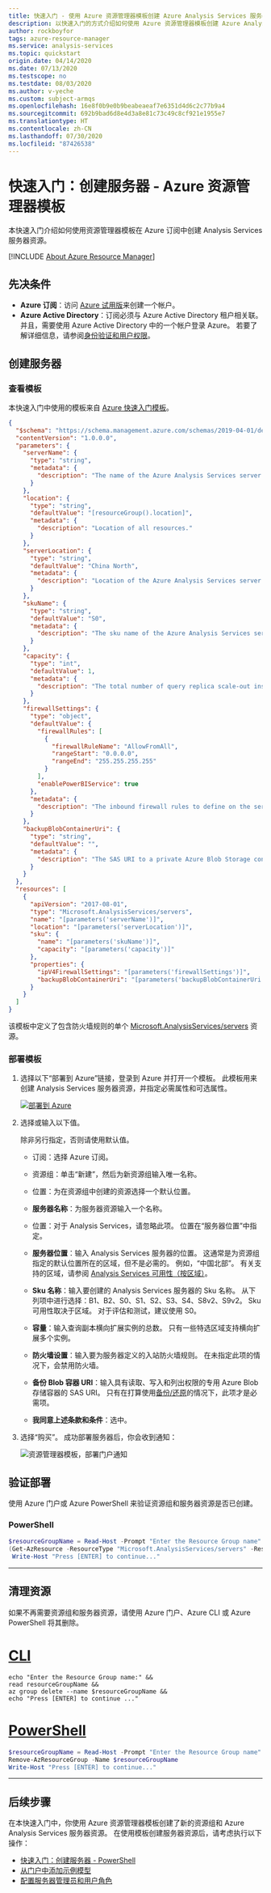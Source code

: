```yaml
---
title: 快速入门 - 使用 Azure 资源管理器模板创建 Azure Analysis Services 服务器资源
description: 以快速入门的方式介绍如何使用 Azure 资源管理器模板创建 Azure Analysis Services 服务器资源。
author: rockboyfor
tags: azure-resource-manager
ms.service: analysis-services
ms.topic: quickstart
origin.date: 04/14/2020
ms.date: 07/13/2020
ms.testscope: no
ms.testdate: 08/03/2020
ms.author: v-yeche
ms.custom: subject-armqs
ms.openlocfilehash: 16e8f0b9e0b9beabeaeaf7e6351d4d6c2c77b9a4
ms.sourcegitcommit: 692b9bad6d8e4d3a8e81c73c49c8cf921e1955e7
ms.translationtype: HT
ms.contentlocale: zh-CN
ms.lasthandoff: 07/30/2020
ms.locfileid: "87426538"
---
```

<!--Verified successfully-->
# <a name="quickstart-create-a-server---azure-resource-manager-template"></a>快速入门：创建服务器 - Azure 资源管理器模板

本快速入门介绍如何使用资源管理器模板在 Azure 订阅中创建 Analysis Services 服务器资源。

[!INCLUDE [About Azure Resource Manager](../../includes/resource-manager-quickstart-introduction.md)]

## <a name="prerequisites"></a>先决条件

* **Azure 订阅**：访问 [Azure 试用版](https://www.azure.cn/pricing/1rmb-trial-full)来创建一个帐户。
* **Azure Active Directory**：订阅必须与 Azure Active Directory 租户相关联。 并且，需要使用 Azure Active Directory 中的一个帐户登录 Azure。 若要了解详细信息，请参阅[身份验证和用户权限](analysis-services-manage-users.md)。

## <a name="create-a-server"></a>创建服务器

### <a name="review-the-template"></a>查看模板

本快速入门中使用的模板来自 [Azure 快速入门模板](https://github.com/Azure/azure-quickstart-templates/tree/master/101-analysis-services-create/)。

```json
{
  "$schema": "https://schema.management.azure.com/schemas/2019-04-01/deploymentTemplate.json#",
  "contentVersion": "1.0.0.0",
  "parameters": {
    "serverName": {
      "type": "string",
      "metadata": {
        "description": "The name of the Azure Analysis Services server to create. Server name must begin with a letter, be lowercase alphanumeric, and between 3 and 63 characters in length. Server name must be unique per region."
      }
    },
    "location": {
      "type": "string",
      "defaultValue": "[resourceGroup().location]",
      "metadata": {
        "description": "Location of all resources."
      }
    },
    "serverLocation": {
      "type": "string",
      "defaultValue": "China North",
      "metadata": {
        "description": "Location of the Azure Analysis Services server. For supported regions, see https://docs.azure.cn/analysis-services/analysis-services-overview#availability-by-region"
      }
    },
    "skuName": {
      "type": "string",
      "defaultValue": "S0",
      "metadata": {
        "description": "The sku name of the Azure Analysis Services server to create. Choose from: B1, B2, D1, S0, S1, S2, S3, S4, S8, S9. Some skus are region specific. See https://docs.azure.cn/analysis-services/analysis-services-overview#availability-by-region"
      }
    },
    "capacity": {
      "type": "int",
      "defaultValue": 1,
      "metadata": {
        "description": "The total number of query replica scale-out instances. Scale-out of more than one instance is supported on selected regions only. See https://docs.azure.cn/analysis-services/analysis-services-overview#availability-by-region"
      }
    },
    "firewallSettings": {
      "type": "object",
      "defaultValue": {
        "firewallRules": [
          {
            "firewallRuleName": "AllowFromAll",
            "rangeStart": "0.0.0.0",
            "rangeEnd": "255.255.255.255"
          }
        ],
        "enablePowerBIService": true
      },
      "metadata": {
        "description": "The inbound firewall rules to define on the server. If not specified, firewall is disabled."
      }
    },
    "backupBlobContainerUri": {
      "type": "string",
      "defaultValue": "",
      "metadata": {
        "description": "The SAS URI to a private Azure Blob Storage container with read, write and list permissions. Required only if you intend to use the backup/restore functionality. See https://docs.azure.cn/analysis-services/analysis-services-backup"
      }
    }
  },
  "resources": [
    {
      "apiVersion": "2017-08-01",
      "type": "Microsoft.AnalysisServices/servers",
      "name": "[parameters('serverName')]",
      "location": "[parameters('serverLocation')]",
      "sku": {
        "name": "[parameters('skuName')]",
        "capacity": "[parameters('capacity')]"
      },
      "properties": {
        "ipV4FirewallSettings": "[parameters('firewallSettings')]",
        "backupBlobContainerUri": "[parameters('backupBlobContainerUri')]"
      }
    }
  ]
}
```

该模板中定义了包含防火墙规则的单个 [Microsoft.AnalysisServices/servers](https://docs.microsoft.com/azure/templates/microsoft.analysisservices/2017-08-01/servers) 资源。 

### <a name="deploy-the-template"></a>部署模板

1. 选择以下“部署到 Azure”链接，登录到 Azure 并打开一个模板。 此模板用来创建 Analysis Services 服务器资源，并指定必需属性和可选属性。

    [![部署到 Azure](../media/template-deployments/deploy-to-azure.svg)](https://portal.azure.cn/#create/Microsoft.Template/uri/https%3A%2F%2Fraw.githubusercontent.com%2FAzure%2Fazure-quickstart-templates%2Fmaster%2F101-analysis-services-create%2Fazuredeploy.json)

2. 选择或输入以下值。

    除非另行指定，否则请使用默认值。

    * 订阅：选择 Azure 订阅。
    * 资源组：单击“新建”，然后为新资源组输入唯一名称。
    * 位置：为在资源组中创建的资源选择一个默认位置。
    * **服务器名称**：为服务器资源输入一个名称。 
    * 位置：对于 Analysis Services，请忽略此项。 位置在“服务器位置”中指定。
    * **服务器位置**：输入 Analysis Services 服务器的位置。 这通常是为资源组指定的默认位置所在的区域，但不是必需的。 例如，“中国北部”。 有关支持的区域，请参阅 [Analysis Services 可用性（按区域）](analysis-services-overview.md#availability-by-region)。
    * **Sku 名称**：输入要创建的 Analysis Services 服务器的 Sku 名称。 从下列项中进行选择：B1、B2、S0、S1、S2、S3、S4、S8v2、S9v2。 Sku 可用性取决于区域。 对于评估和测试，建议使用 S0。
        
        <!--Not Available on or D1 -->
        <!--Not Available on D1 sku-->
        
    * **容量**：输入查询副本横向扩展实例的总数。 只有一些特选区域支持横向扩展多个实例。
    * **防火墙设置**：输入要为服务器定义的入站防火墙规则。 在未指定此项的情况下，会禁用防火墙。
    * **备份 Blob 容器 URI**：输入具有读取、写入和列出权限的专用 Azure Blob 存储容器的 SAS URI。 只有在打算使用[备份/还原](analysis-services-backup.md)的情况下，此项才是必需项。
    * **我同意上述条款和条件**：选中。

3. 选择“购买”。 成功部署服务器后，你会收到通知：

    ![资源管理器模板，部署门户通知](./media/analysis-services-create-template/notification.png)

## <a name="validate-the-deployment"></a>验证部署

使用 Azure 门户或 Azure PowerShell 来验证资源组和服务器资源是否已创建。

### <a name="powershell"></a>PowerShell

```powershell
$resourceGroupName = Read-Host -Prompt "Enter the Resource Group name"
(Get-AzResource -ResourceType "Microsoft.AnalysisServices/servers" -ResourceGroupName $resourceGroupName).Name
 Write-Host "Press [ENTER] to continue..."
```

---

## <a name="clean-up-resources"></a>清理资源

如果不再需要资源组和服务器资源，请使用 Azure 门户、Azure CLI 或 Azure PowerShell 将其删除。

# <a name="cli"></a>[CLI](#tab/CLI)

```azurecli
echo "Enter the Resource Group name:" &&
read resourceGroupName &&
az group delete --name $resourceGroupName &&
echo "Press [ENTER] to continue ..."
```

# <a name="powershell"></a>[PowerShell](#tab/PowerShell)

```powershell
$resourceGroupName = Read-Host -Prompt "Enter the Resource Group name"
Remove-AzResourceGroup -Name $resourceGroupName
Write-Host "Press [ENTER] to continue..."
```

---

## <a name="next-steps"></a>后续步骤

在本快速入门中，你使用 Azure 资源管理器模板创建了新的资源组和 Azure Analysis Services 服务器资源。 在使用模板创建服务器资源后，请考虑执行以下操作：
- [快速入门：创建服务器 - PowerShell](analysis-services-create-powershell.md)
- [从门户中添加示例模型](analysis-services-create-sample-model.md)
- [配置服务器管理员和用户角色](tutorials/analysis-services-tutorial-roles.md)

<!-- Update_Description: update meta properties, wording update, update link -->